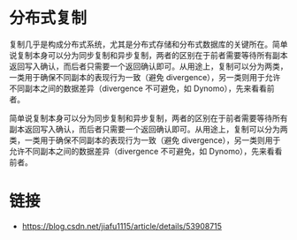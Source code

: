 # 分布式复制

复制几乎是构成分布式系统，尤其是分布式存储和分布式数据库的关键所在。简单说复制本身可以分为同步复制和异步复制，两者的区别在于前者需要等待所有副本返回写入确认，而后者只需要一个返回确认即可。从用途上，复制可以分为两类，一类用于确保不同副本的表现行为一致（避免 divergence），另一类则用于允许不同副本之间的数据差异（divergence 不可避免，如 Dynomo），先来看看前者。

简单说复制本身可以分为同步复制和异步复制，两者的区别在于前者需要等待所有副本返回写入确认，而后者只需要一个返回确认即可。从用途上，复制可以分为两类，一类用于确保不同副本的表现行为一致（避免 divergence），另一类则用于允许不同副本之间的数据差异（divergence 不可避免，如 Dynomo），先来看看前者。

# 链接

- https://blog.csdn.net/jiafu1115/article/details/53908715
